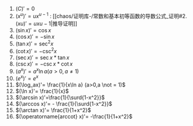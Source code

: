 


1.  $(C)' = 0$
2.  $(x^u)'=ux^{u-1}$ :  [[chaos/证明库-/常数和基本初等函数的导数公式_证明#2. $(x u)'=ux {u-1}$|推导证明]]
3.  $(\sin x)'= \cos x$
4.  $(\cos x)'= -\sin x$
5.  $(\tan x)'= \sec^2x$
6.  $(\cot x)'=-   \csc^2 x$
7.  $(\sec x)'= \sec x * \tan x$
8.  $(\csc x )'= -\csc x * \cot x$
9.  $(a^x)'= a^x \ln a (a>0,a \not = 1)$
10.  $(e^x)'= e^x$
11.  $(\log_ax)'= \frac{1}{x\ln a} (a>0,a \not = 1)$
12.  $(\ln x)'= \frac{1}{x}$
13.  $(\arcsin x)'=\frac{1}{\surd{1-x^2}}$
14.  $(\arccos x)'= - \frac{1}{\surd{1-x^2}}$
15.  $(\arctan x)'= \frac{1}{1+x^2}$
16.  $(\operatorname{arccot} x)'= -\frac{1}{1+x^2}$

